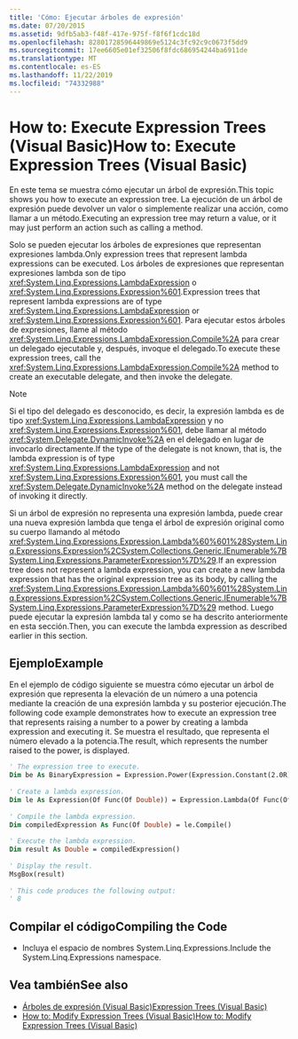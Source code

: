 ```yaml
---
title: 'Cómo: Ejecutar árboles de expresión'
ms.date: 07/20/2015
ms.assetid: 9dfb5ab3-f48f-417e-975f-f8f6f1cdc18d
ms.openlocfilehash: 82801728596449869e5124c3fc92c9c0673f5dd9
ms.sourcegitcommit: 17ee6605e01ef32506f8fdc686954244ba6911de
ms.translationtype: MT
ms.contentlocale: es-ES
ms.lasthandoff: 11/22/2019
ms.locfileid: "74332988"
---
```

# <a name="how-to-execute-expression-trees-visual-basic"></a><span data-ttu-id="07a89-102">How to: Execute Expression Trees (Visual Basic)</span><span class="sxs-lookup"><span data-stu-id="07a89-102">How to: Execute Expression Trees (Visual Basic)</span></span>
<span data-ttu-id="07a89-103">En este tema se muestra cómo ejecutar un árbol de expresión.</span><span class="sxs-lookup"><span data-stu-id="07a89-103">This topic shows you how to execute an expression tree.</span></span> <span data-ttu-id="07a89-104">La ejecución de un árbol de expresión puede devolver un valor o simplemente realizar una acción, como llamar a un método.</span><span class="sxs-lookup"><span data-stu-id="07a89-104">Executing an expression tree may return a value, or it may just perform an action such as calling a method.</span></span>  
  
 <span data-ttu-id="07a89-105">Solo se pueden ejecutar los árboles de expresiones que representan expresiones lambda.</span><span class="sxs-lookup"><span data-stu-id="07a89-105">Only expression trees that represent lambda expressions can be executed.</span></span> <span data-ttu-id="07a89-106">Los árboles de expresiones que representan expresiones lambda son de tipo <xref:System.Linq.Expressions.LambdaExpression> o <xref:System.Linq.Expressions.Expression%601>.</span><span class="sxs-lookup"><span data-stu-id="07a89-106">Expression trees that represent lambda expressions are of type <xref:System.Linq.Expressions.LambdaExpression> or <xref:System.Linq.Expressions.Expression%601>.</span></span> <span data-ttu-id="07a89-107">Para ejecutar estos árboles de expresiones, llame al método <xref:System.Linq.Expressions.LambdaExpression.Compile%2A> para crear un delegado ejecutable y, después, invoque el delegado.</span><span class="sxs-lookup"><span data-stu-id="07a89-107">To execute these expression trees, call the <xref:System.Linq.Expressions.LambdaExpression.Compile%2A> method to create an executable delegate, and then invoke the delegate.</span></span>  
  
> [!NOTE]
> <span data-ttu-id="07a89-108">Si el tipo del delegado es desconocido, es decir, la expresión lambda es de tipo <xref:System.Linq.Expressions.LambdaExpression> y no <xref:System.Linq.Expressions.Expression%601>, debe llamar al método <xref:System.Delegate.DynamicInvoke%2A> en el delegado en lugar de invocarlo directamente.</span><span class="sxs-lookup"><span data-stu-id="07a89-108">If the type of the delegate is not known, that is, the lambda expression is of type <xref:System.Linq.Expressions.LambdaExpression> and not <xref:System.Linq.Expressions.Expression%601>, you must call the <xref:System.Delegate.DynamicInvoke%2A> method on the delegate instead of invoking it directly.</span></span>  
  
 <span data-ttu-id="07a89-109">Si un árbol de expresión no representa una expresión lambda, puede crear una nueva expresión lambda que tenga el árbol de expresión original como su cuerpo llamando al método <xref:System.Linq.Expressions.Expression.Lambda%60%601%28System.Linq.Expressions.Expression%2CSystem.Collections.Generic.IEnumerable%7BSystem.Linq.Expressions.ParameterExpression%7D%29>.</span><span class="sxs-lookup"><span data-stu-id="07a89-109">If an expression tree does not represent a lambda expression, you can create a new lambda expression that has the original expression tree as its body, by calling the <xref:System.Linq.Expressions.Expression.Lambda%60%601%28System.Linq.Expressions.Expression%2CSystem.Collections.Generic.IEnumerable%7BSystem.Linq.Expressions.ParameterExpression%7D%29> method.</span></span> <span data-ttu-id="07a89-110">Luego puede ejecutar la expresión lambda tal y como se ha descrito anteriormente en esta sección.</span><span class="sxs-lookup"><span data-stu-id="07a89-110">Then, you can execute the lambda expression as described earlier in this section.</span></span>  
  
## <a name="example"></a><span data-ttu-id="07a89-111">Ejemplo</span><span class="sxs-lookup"><span data-stu-id="07a89-111">Example</span></span>  
 <span data-ttu-id="07a89-112">En el ejemplo de código siguiente se muestra cómo ejecutar un árbol de expresión que representa la elevación de un número a una potencia mediante la creación de una expresión lambda y su posterior ejecución.</span><span class="sxs-lookup"><span data-stu-id="07a89-112">The following code example demonstrates how to execute an expression tree that represents raising a number to a power by creating a lambda expression and executing it.</span></span> <span data-ttu-id="07a89-113">Se muestra el resultado, que representa el número elevado a la potencia.</span><span class="sxs-lookup"><span data-stu-id="07a89-113">The result, which represents the number raised to the power, is displayed.</span></span>  
  
```vb  
' The expression tree to execute.  
Dim be As BinaryExpression = Expression.Power(Expression.Constant(2.0R), Expression.Constant(3.0R))  
  
' Create a lambda expression.  
Dim le As Expression(Of Func(Of Double)) = Expression.Lambda(Of Func(Of Double))(be)  
  
' Compile the lambda expression.  
Dim compiledExpression As Func(Of Double) = le.Compile()  
  
' Execute the lambda expression.  
Dim result As Double = compiledExpression()  
  
' Display the result.  
MsgBox(result)  
  
' This code produces the following output:  
' 8  
```  
  
## <a name="compiling-the-code"></a><span data-ttu-id="07a89-114">Compilar el código</span><span class="sxs-lookup"><span data-stu-id="07a89-114">Compiling the Code</span></span>  
  
- <span data-ttu-id="07a89-115">Incluya el espacio de nombres System.Linq.Expressions.</span><span class="sxs-lookup"><span data-stu-id="07a89-115">Include the System.Linq.Expressions namespace.</span></span>  
  
## <a name="see-also"></a><span data-ttu-id="07a89-116">Vea también</span><span class="sxs-lookup"><span data-stu-id="07a89-116">See also</span></span>

- [<span data-ttu-id="07a89-117">Árboles de expresión (Visual Basic)</span><span class="sxs-lookup"><span data-stu-id="07a89-117">Expression Trees (Visual Basic)</span></span>](../../../../visual-basic/programming-guide/concepts/expression-trees/index.md)
- [<span data-ttu-id="07a89-118">How to: Modify Expression Trees (Visual Basic)</span><span class="sxs-lookup"><span data-stu-id="07a89-118">How to: Modify Expression Trees (Visual Basic)</span></span>](../../../../visual-basic/programming-guide/concepts/expression-trees/how-to-modify-expression-trees.md)
